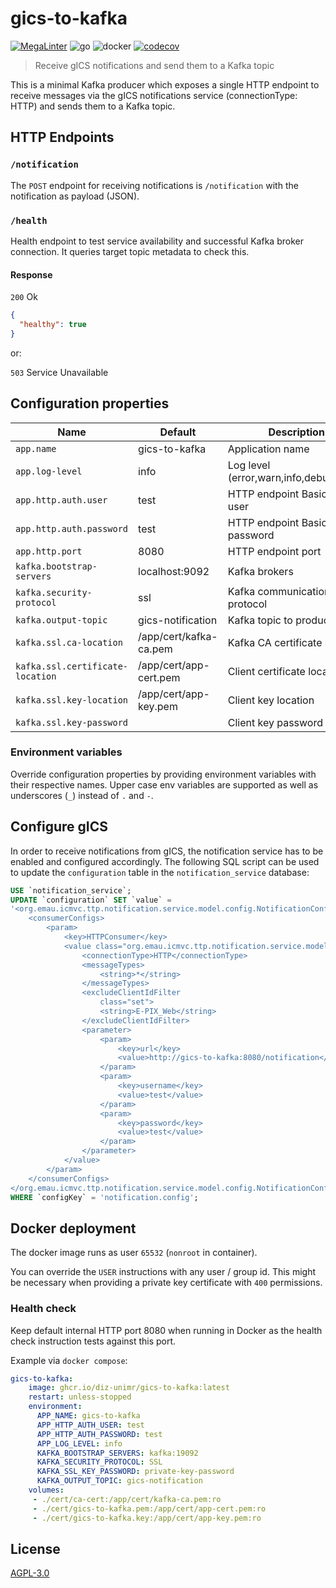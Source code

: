 # gics-to-kafka
[![MegaLinter](https://github.com/diz-unimr/gics-to-kafka/workflows/MegaLinter/badge.svg?branch=main)](https://github.com/diz-unimr/gics-to-kafka/actions?query=workflow%3AMegaLinter+branch%3Amain) ![go](https://github.com/diz-unimr/gics-to-kafka/actions/workflows/build.yml/badge.svg) ![docker](https://github.com/diz-unimr/gics-to-kafka/actions/workflows/release.yml/badge.svg) [![codecov](https://codecov.io/gh/diz-unimr/gics-to-kafka/branch/main/graph/badge.svg?token=D66XMZ5ALR)](https://codecov.io/gh/diz-unimr/gics-to-kafka)
> Receive gICS notifications and send them to a Kafka topic

This is a minimal Kafka producer which exposes a single HTTP endpoint to receive messages via
the gICS notifications service (connectionType: HTTP) and sends them to a Kafka topic.

## HTTP Endpoints

### `/notification`

The `POST` endpoint for receiving notifications is `/notification` with the notification as payload (JSON).

### `/health`

Health endpoint to test service availability and successful Kafka broker connection.
It queries target topic metadata to check this.

#### Response

`200` Ok

```json
{
  "healthy": true
}
```
or:

`503` Service Unavailable

## Configuration properties

| Name                             | Default                | Description                             |
|----------------------------------|------------------------|-----------------------------------------|
| `app.name`                       | gics-to-kafka          | Application name                        |
| `app.log-level`                  | info                   | Log level (error,warn,info,debug,trace) |
| `app.http.auth.user`             | test                   | HTTP endpoint Basic Auth user           |
| `app.http.auth.password`         | test                   | HTTP endpoint Basic Auth password       |
| `app.http.port`                  | 8080                   | HTTP endpoint port                      |
| `kafka.bootstrap-servers`        | localhost:9092         | Kafka brokers                           |
| `kafka.security-protocol`        | ssl                    | Kafka communication protocol            |
| `kafka.output-topic`             | gics-notification      | Kafka topic to produce to               |
| `kafka.ssl.ca-location`          | /app/cert/kafka-ca.pem | Kafka CA certificate location           |
| `kafka.ssl.certificate-location` | /app/cert/app-cert.pem | Client certificate location             |
| `kafka.ssl.key-location`         | /app/cert/app-key.pem  | Client key location                     |
| `kafka.ssl.key-password`         |                        | Client key password                     |

### Environment variables

Override configuration properties by providing environment variables with their respective names.
Upper case env variables are supported as well as underscores (`_`) instead of `.` and `-`.

## Configure gICS

In order to receive notifications from gICS, the notification service has to be enabled and configured accordingly.
The following SQL script can be used to update the `configuration` table in the `notification_service` database:

```sql
USE `notification_service`;
UPDATE `configuration` SET `value` = 
'<org.emau.icmvc.ttp.notification.service.model.config.NotificationConfig>
    <consumerConfigs>
        <param>
            <key>HTTPConsumer</key>
            <value class="org.emau.icmvc.ttp.notification.service.model.config.ConsumerConfig">
                <connectionType>HTTP</connectionType>
                <messageTypes>
                    <string>*</string>
                </messageTypes>
                <excludeClientIdFilter
                    class="set">
                    <string>E-PIX_Web</string>
                </excludeClientIdFilter>
                <parameter>
                    <param>
                        <key>url</key>
                        <value>http://gics-to-kafka:8080/notification</value>
                    </param>
                    <param>
                        <key>username</key>
                        <value>test</value>
                    </param>
                    <param>
                        <key>password</key>
                        <value>test</value>
                    </param>
                </parameter>
            </value>
        </param>
    </consumerConfigs>
</org.emau.icmvc.ttp.notification.service.model.config.NotificationConfig>'
WHERE `configKey` = 'notification.config';
```

## Docker deployment

The docker image runs as user `65532` (`nonroot` in container).

You can override the `USER` instructions with any user / group id.
This might be necessary when providing a private key certificate with `400` permissions.

### Health check

Keep default internal HTTP port 8080 when running in Docker as the health check
instruction tests against this port.

Example via `docker compose`:
```yml
gics-to-kafka:
    image: ghcr.io/diz-unimr/gics-to-kafka:latest
    restart: unless-stopped
    environment:
      APP_NAME: gics-to-kafka
      APP_HTTP_AUTH_USER: test
      APP_HTTP_AUTH_PASSWORD: test
      APP_LOG_LEVEL: info
      KAFKA_BOOTSTRAP_SERVERS: kafka:19092
      KAFKA_SECURITY_PROTOCOL: SSL
      KAFKA_SSL_KEY_PASSWORD: private-key-password
      KAFKA_OUTPUT_TOPIC: gics-notification
    volumes:
     - ./cert/ca-cert:/app/cert/kafka-ca.pem:ro
     - ./cert/gics-to-kafka.pem:/app/cert/app-cert.pem:ro
     - ./cert/gics-to-kafka.key:/app/cert/app-key.pem:ro
```

## License

[AGPL-3.0](https://www.gnu.org/licenses/agpl-3.0.en.html)